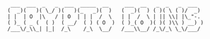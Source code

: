 
     ___  ___  _   _  ___  _____  __     ___  __   _  _   _  ___  
    (  _)(   )( \_/ )(   )(_   _)(  )   (  _)(  ) ( )( \ ( )/  _)
    | |  | O  |\   / | O  | | |  /  \   | |  /  \ | || \\| |\_"-.
    ( )_ ( _ (  ( )  ( __/  ( ) ( O  )  ( )_( O  )( )( )\\ ) __) )
    /___\/_\\_| |_|  /_\    /_\  \__/   /___\\__/ /_\/_\ \_\/___/
